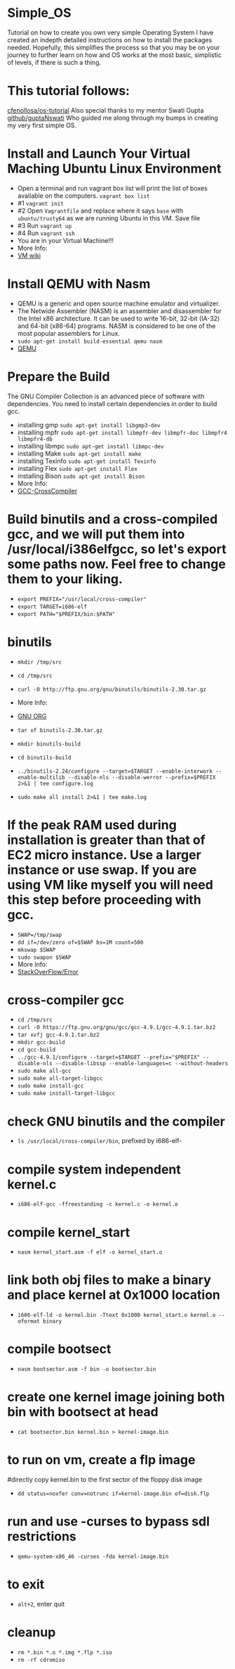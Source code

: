 # Simple_OS
Tutorial on how to create you own very simple Operating System
I have created an indepth detailed instructions on how to install the packages needed.
Hopefully, this simplifies the process so that you may be on your journey to further learn on how and OS works at the most basic, simplistic of levels, if there is such a thing. 


# This tutorial follows:
[cfenollosa/os-tutorial](https://github.com/cfenollosa/os-tutorial)
Also special thanks to my mentor Swati Gupta [github/guptaNswati](https://github.com/guptaNswati)
Who guided me along through my bumps in creating my very first simple OS.

# Install and Launch Your Virtual Maching Ubuntu Linux Environment
* Open a terminal and run vagrant box list will print the list of boxes available on the computers.
`vagrant box list`
* #1
`vagrant init`
* #2
Open `Vagrantfile` and replace where it says `base` with `ubuntu/trusty64` as we are running Ubuntu in this VM.
Save file
* #3
Run `vagrant up`
* #4
Run `vagrant ssh`
* You are in your Virtual Machine!!!
* More Info:
* [VM wiki](https://en.wikipedia.org/wiki/Virtual_machine)
 
# Install QEMU with Nasm
* QEMU is a generic and open source machine emulator and virtualizer.
* The Netwide Assembler (NASM) is an assembler and disassembler for the Intel x86 architecture. It can be used to write 16-bit, 32-bit (IA-32) and 64-bit (x86-64) programs. NASM is considered to be one of the most popular assemblers for Linux.
* `sudo apt-get install build-essential qemu nasm`
* [QEMU](https://www.qemu.org/download/)

# Prepare the Build
The GNU Compiler Collection is an advanced piece of software with dependencies. You need to install certain dependencies in order to build gcc. 
* installing gmp
`sudo apt-get install libgmp3-dev`
* installing mpfr
`sudo apt-get install libmpfr-dev libmpfr-doc libmpfr4 libmpfr4-db`   
* installing libmpc
`sudo apt-get install libmpc-dev`
* installing Make
`sudo apt-get install make`
* installing Texinfo
`sudo apt-get install Texinfo`
* installing Flex
`sudo apt-get install Flex`
* installing Bison
`sudo apt-get install Bison`
* More Info:
* [GCC-CrossCompiler](https://wiki.osdev.org/GCC_Cross_Compiler)

# Build binutils and a cross-compiled gcc, and we will put them into /usr/local/i386elfgcc, so let's export some paths now. Feel free to change them to your liking.
* `export PREFIX="/usr/local/cross-compiler"`
* `export TARGET=i686-elf`
* `export PATH="$PREFIX/bin:$PATH"`

# binutils
* `mkdir /tmp/src`
* `cd /tmp/src`
* `curl -O http://ftp.gnu.org/gnu/binutils/binutils-2.30.tar.gz`
* More Info:
* [GNU ORG](https://ftp.gnu.org/gnu/binutils/)

* `tar xf binutils-2.30.tar.gz`
* `mkdir binutils-build`
* `cd binutils-build`
* `../binutils-2.24/configure --target=$TARGET --enable-interwork --enable-multilib --disable-nls --disable-werror --prefix=$PREFIX 2>&1 | tee configure.log`
* `sudo make all install 2>&1 | tee make.log`

# If the peak RAM used during installation is greater than that of EC2 micro instance. Use a larger instance or use swap. If you are using VM like myself you will need this step before proceeding with gcc.

* `SWAP=/tmp/swap`
* `dd if=/dev/zero of=$SWAP bs=1M count=500`
* `mkswap $SWAP`
* `sudo swapon $SWAP`
* More Info:
* [StackOverFlow/Error](https://stackoverflow.com/questions/18389612/make-exits-with-error-2-when-trying-to-install-gcc-4-8-1)

# cross-compiler gcc
* `cd /tmp/src`
* `curl -O https://ftp.gnu.org/gnu/gcc/gcc-4.9.1/gcc-4.9.1.tar.bz2`
* `tar xvfj gcc-4.9.1.tar.bz2`
* `mkdir gcc-build`
* `cd gcc-build`
* `../gcc-4.9.1/configure --target=$TARGET --prefix="$PREFIX" --disable-nls --disable-libssp --enable-languages=c --without-headers`
* `sudo make all-gcc`
* `sudo make all-target-libgcc`
* `sudo make install-gcc`
* `sudo make install-target-libgcc`

# check GNU binutils and the compiler
* `ls /usr/local/cross-compiler/bin`, prefixed by i686-elf-

# compile system independent kernel.c 
* `i686-elf-gcc -ffreestanding -c kernel.c -o kernel.o`

# compile kernel_start
* `nasm kernel_start.asm -f elf -o kernel_start.o`

# link both obj files to make a binary and place kernel at 0x1000 location
* `i686-elf-ld -o kernel.bin -Ttext 0x1000 kernel_start.o kernel.o --oformat binary`

# compile bootsect
* `nasm bootsector.asm -f bin -o bootsector.bin`

# create one kernel image joining both bin with bootsect at head
* `cat bootsector.bin kernel.bin > kernel-image.bin`

# to run on vm, create a flp image 
#directly copy kernel.bin to the first sector of the floppy disk image
* `dd status=noxfer conv=notrunc if=kernel-image.bin of=disk.flp`

# run and use -curses to bypass sdl restrictions
* `qemu-system-x86_46 -curses -fda kernel-image.bin`

# to exit
* `alt+2`, enter quit

# cleanup
* `rm *.bin *.o *.img *.flp *.iso`
* `rm -rf cdromiso`
